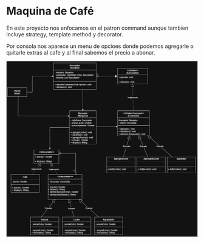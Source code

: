 # Maquina de Café

En este proyecto nos enfocamos en el patron command aunque tambien incluye strategy, template method y decorator.

Por consola nos aparece un menu de opcioes donde podemos agregarle o quitarle extras al cafe y al final sabemos el precio a abonar.

![Diagrama del Proyecto](maquina-cafe.png)
